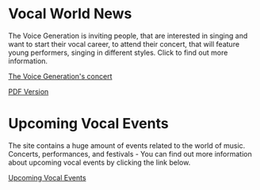 <h1>Vocal World News</h1>
The Voice Generation is inviting people, that are interested in singing and want to start their vocal career, to attend their concert, that will feature young performers, singing in different styles. Click to find out more information.

<p><a href="/Basic Web Design/Aryana Sotty assignement.html" target="_self">The Voice Generation's concert</a><p/>
<p><a href="/Basic Web Design/documents/aryanasotty.pdf" target="_blank">PDF Version</a></p>   
<h1>Upcoming Vocal Events</h1> 
  The site contains a huge amount of events related to the world of music. Concerts, performances, and festivals - You can find out more information about upcoming vocal events by clicking the link below.
  
  <p><a href="https://www.songkick.com" target="_blank">Upcoming Vocal Events</a></p>
